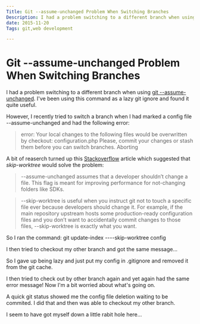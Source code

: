 ```yaml
---
Title: Git --assume-unchanged Problem When Switching Branches
Description: I had a problem switching to a different branch when using git --assume-unchanged. The solution is...
date: 2015-11-20
Tags: git,web development

---
```

# Git --assume-unchanged Problem When Switching Branches

I had a problem switching to a different branch when using [git --assume-unchanged](https://help.github.com/articles/ignoring-files/). I've been using this command as a lazy git ignore and found it quite useful.

However, I recently tried to switch a branch when I had marked a config file --assume-unchanged and had the following error:

> error: Your local changes to the following files would be overwritten by checkout:
    configuration.php
Please, commit your changes or stash them before you can switch branches.
Aborting

A bit of reaserch turned up this [Stackoverflow](http://stackoverflow.com/questions/13630849/git-difference-between-assume-unchanged-and-skip-worktree/13631525) article which suggested that *skip-worktree* would solve the problem:

> --assume-unchanged assumes that a developer shouldn’t change a file. This flag is meant for improving performance for not-changing folders like SDKs.

> --skip-worktree is useful when you instruct git not to touch a specific file ever because developers should change it. For example, if the main repository upstream hosts some production-ready configuration files and you don’t want to accidentally commit changes to those files, --skip-worktree is exactly what you want.

So I ran the command: git update-index ----skip-worktree config

I then tried to checkout my other branch and got the same message...

So I gave up being lazy and just put my config in .gitignore and removed it from the git cache.

I then tried to check out by other branch again and yet again had the same error message! Now I'm a bit worried about what's going on.

A quick git status showed me the config file deletion waiting to be commited. I did that and then was able to checkout my other branch.

I seem to have got myself down a little rabit hole here... 
